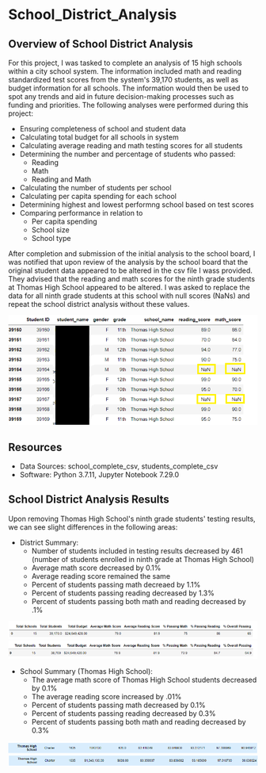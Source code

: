 # School_District_Analysis

## Overview of School District Analysis
For this project, I was tasked to complete an analysis of 15 high schools within a city school system. The information included math and reading standardized test scores from the system's 39,170 students, as well as budget information for all schools.  The information would then be used to spot any trends and aid in future decision-making processes such as funding and priorities. The following analyses were performed during this project:

 * Ensuring completeness of school and student data
 * Calculating total budget for all schools in system
 * Calculating average reading and math testing scores for all students
 * Determining the number and percentage of students who passed:
      + Reading
      + Math
      + Reading and Math
 * Calculating the number of students per school
 * Calculating per capita spending for each school
 * Determining highest and lowest performng school based on test scores
 * Comparing performance in relation to
     + Per capita spending
     + School size
     + School type
     
After completion and submission of the initial analysis to the school board, I was notified that upon review of the analysis by the school board that the original student data appeared to be altered in the csv file I wass provided. They advised that the reading and math scores for the ninth grade students at Thomas High School appeared to be altered. I was asked to replace the data for all ninth grade students at this school with null scores (NaNs) and repeat the school district analysis without these values. 

![Ninth grade scores](https://github.com/crtallent/School_District_Analysis/blob/main/Resources/ninth_grade_png.png)

## Resources
- Data Sources: school_complete_csv, students_complete_csv
- Software: Python 3.7.11, Jupyter Notebook 7.29.0

## School District Analysis Results
Upon removing Thomas High School's ninth grade students' testing results, we can see slight differences in the following areas:

* District Summary:  
  + Number of students included in testing results decreased by 461 (number of students enrolled in ninth grade at Thomas High School)  
  + Average math score decreased by 0.1%  
  + Average reading score remained the same  
  + Percent of students passing math decreaed by 1.1%  
  + Percent of students passing reading decreased by 1.3%  
  + Percent of students passing both math and reading decreased by .1%  




 ![district summary 1]( https://github.com/crtallent/School_District_Analysis/blob/main/Resources/dist_summ1.png "District Summary with THS ninth graders") 
 ![district summary 2]( https://github.com/crtallent/School_District_Analysis/blob/main/Resources/dist_summ2.png "District Summary without THS ninth graders") 
 
 * School Summary (Thomas High School):
   + The average math score of Thomas High School students decreased by 0.1%
   + The average reading score increased by .01%
   + Percent of students passing math decreased by 0.1%
   + Percent of students passing reading decreased by 0.3%
   + Percent of students passing both math and reading decreased by 0.3%


![school_summary_1](https://github.com/crtallent/School_District_Analysis/blob/main/Resources/school_summ1.png "School Summary with THS ninth graders")
![school_summary_2](https://github.com/crtallent/School_District_Analysis/blob/main/Resources/school_summ2.png "School Summary without THS ninth graders")

